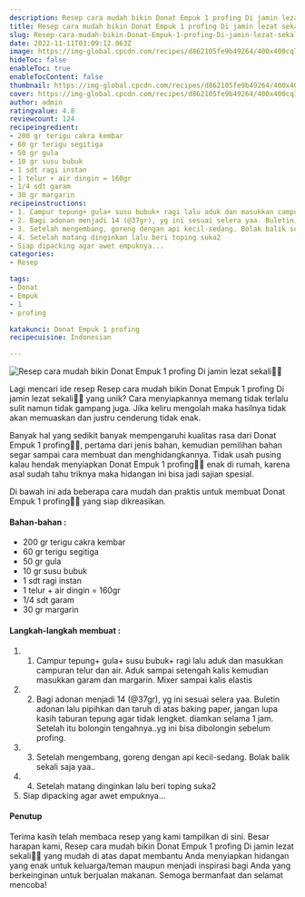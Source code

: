 ```yaml
---
description: Resep cara mudah bikin Donat Empuk 1 profing Di jamin lezat sekali"
title: Resep cara mudah bikin Donat Empuk 1 profing Di jamin lezat sekali
slug: Resep-cara-mudah-bikin-Donat-Empuk-1-profing-Di-jamin-lezat-sekali
date: 2022-11-11T03:09:12.063Z
image: https://img-global.cpcdn.com/recipes/d862105fe9b49264/400x400cq70/photo.jpg
hideToc: false
enableToc: true
enableTocContent: false
thumbnail: https://img-global.cpcdn.com/recipes/d862105fe9b49264/400x400cq70/photo.jpg
cover: https://img-global.cpcdn.com/recipes/d862105fe9b49264/400x400cq70/photo.jpg
author: admin
ratingvalue: 4.8
reviewcount: 124
recipeingredient:
- 200 gr terigu cakra kembar
- 60 gr terigu segitiga
- 50 gr gula
- 10 gr susu bubuk
- 1 sdt ragi instan
- 1 telur + air dingin = 160gr
- 1/4 sdt garam
- 30 gr margarin
recipeinstructions:
- 1. Campur tepung+ gula+ susu bubuk+ ragi lalu aduk dan masukkan campuran telur dan air. Aduk sampai setengah kalis kemudian masukkan garam dan margarin. Mixer sampai kalis elastis
- 2. Bagi adonan menjadi 14 (@37gr), yg ini sesuai selera yaa. Buletin adonan lalu pipihkan dan taruh di atas baking paper, jangan lupa kasih taburan tepung agar tidak lengket. diamkan selama 1 jam. Setelah itu bolongin tengahnya..yg ini bisa dibolongin sebelum profing.
- 3. Setelah mengembang, goreng dengan api kecil-sedang. Bolak balik sekali saja yaa..
- 4. Setelah matang dinginkan lalu beri toping suka2
- Siap dipacking agar awet empuknya...
categories:
- Resep

tags:
- Donat
- Empuk
- 1
- profing

katakunci: Donat Empuk 1 profing
recipecuisine: Indonesian

---
```


![Resep cara mudah bikin Donat Empuk 1 profing Di jamin lezat sekali👩‍🍳](https://img-global.cpcdn.com/recipes/d862105fe9b49264/400x400cq70/photo.jpg)

Lagi mencari ide resep Resep cara mudah bikin Donat Empuk 1 profing Di jamin lezat sekali👩‍🍳 yang unik? Cara menyiapkannya memang tidak terlalu sulit namun tidak gampang juga. Jika keliru mengolah maka hasilnya tidak akan memuaskan dan justru cenderung tidak enak.

Banyak hal yang sedikit banyak mempengaruhi kualitas rasa dari Donat Empuk 1 profing👩‍🍳, pertama dari jenis bahan, kemudian pemilihan bahan segar sampai cara membuat dan menghidangkannya. Tidak usah pusing kalau hendak menyiapkan Donat Empuk 1 profing👩‍🍳 enak di rumah, karena asal sudah tahu triknya maka hidangan ini bisa jadi sajian spesial.

Di bawah ini ada beberapa cara mudah dan praktis untuk membuat Donat Empuk 1 profing👩‍🍳 yang siap dikreasikan.

<!--inarticleads1-->

#### Bahan-bahan :

- 200 gr terigu cakra kembar
- 60 gr terigu segitiga
- 50 gr gula
- 10 gr susu bubuk
- 1 sdt ragi instan
- 1 telur + air dingin = 160gr
- 1/4 sdt garam
- 30 gr margarin

<!--inarticleads2-->

#### Langkah-langkah membuat :

1. 1. Campur tepung+ gula+ susu bubuk+ ragi lalu aduk dan masukkan campuran telur dan air. Aduk sampai setengah kalis kemudian masukkan garam dan margarin. Mixer sampai kalis elastis
1. 2. Bagi adonan menjadi 14 (@37gr), yg ini sesuai selera yaa. Buletin adonan lalu pipihkan dan taruh di atas baking paper, jangan lupa kasih taburan tepung agar tidak lengket. diamkan selama 1 jam. Setelah itu bolongin tengahnya..yg ini bisa dibolongin sebelum profing.
1. 3. Setelah mengembang, goreng dengan api kecil-sedang. Bolak balik sekali saja yaa..
1. 4. Setelah matang dinginkan lalu beri toping suka2
1. Siap dipacking agar awet empuknya...

#### Penutup

Terima kasih telah membaca resep yang kami tampilkan di sini. Besar harapan kami, Resep cara mudah bikin Donat Empuk 1 profing Di jamin lezat sekali👩‍🍳 yang mudah di atas dapat membantu Anda menyiapkan hidangan yang enak untuk keluarga/teman maupun menjadi inspirasi bagi Anda yang berkeinginan untuk berjualan makanan. Semoga bermanfaat dan selamat mencoba!